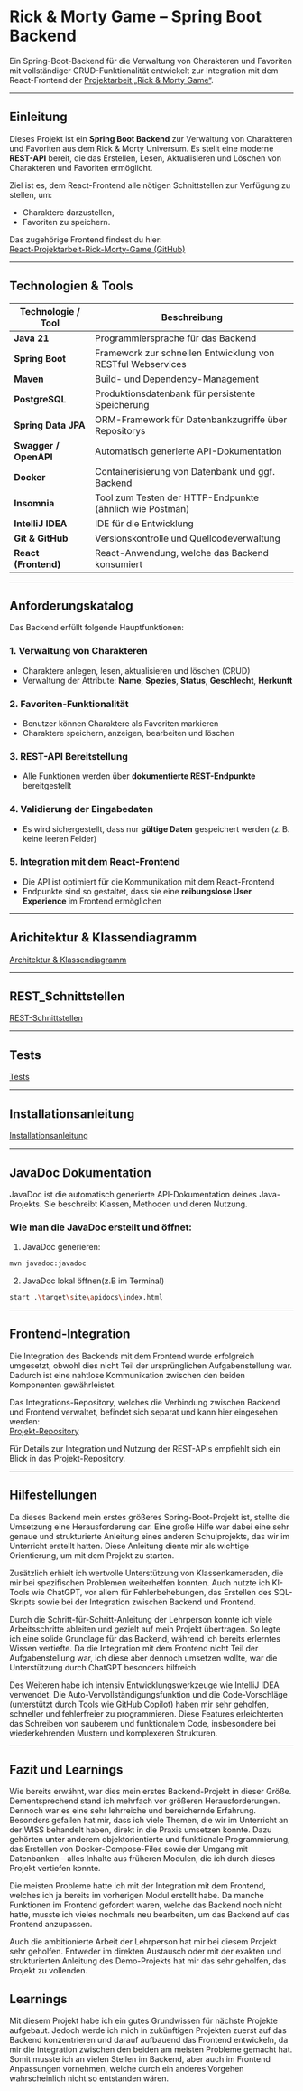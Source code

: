 # Rick & Morty Game – Spring Boot Backend

Ein Spring-Boot-Backend für die Verwaltung von Charakteren und Favoriten mit vollständiger CRUD-Funktionalität entwickelt 
zur Integration mit dem React-Frontend der [Projektarbeit „Rick & Morty Game“](https://github.com/ImeschNico/React-Projektarbeit-Rick-Morty-Game).

---

## Einleitung

Dieses Projekt ist ein **Spring Boot Backend** zur Verwaltung von Charakteren und Favoriten aus dem Rick & Morty Universum. 
Es stellt eine moderne **REST-API** bereit, die das Erstellen, Lesen, Aktualisieren und Löschen von Charakteren und Favoriten ermöglicht.

Ziel ist es, dem React-Frontend alle nötigen Schnittstellen zur Verfügung zu stellen, um:
- Charaktere darzustellen,
- Favoriten zu speichern.

Das zugehörige Frontend findest du hier:  
[React-Projektarbeit-Rick-Morty-Game (GitHub)](https://github.com/ImeschNico/React-Projektarbeit-Rick-Morty-Game)

---

## Technologien & Tools

| Technologie / Tool | Beschreibung |
|--------------------|--------------|
| **Java 21** | Programmiersprache für das Backend |
| **Spring Boot** | Framework zur schnellen Entwicklung von RESTful Webservices |
| **Maven** | Build- und Dependency-Management |
| **PostgreSQL** | Produktionsdatenbank für persistente Speicherung |
| **Spring Data JPA** | ORM-Framework für Datenbankzugriffe über Repositorys |
| **Swagger / OpenAPI** | Automatisch generierte API-Dokumentation |
| **Docker** | Containerisierung von Datenbank und ggf. Backend |
| **Insomnia** | Tool zum Testen der HTTP-Endpunkte (ähnlich wie Postman) |
| **IntelliJ IDEA** | IDE für die Entwicklung |
| **Git & GitHub** | Versionskontrolle und Quellcodeverwaltung |
| **React (Frontend)** | React-Anwendung, welche das Backend konsumiert |

---

## Anforderungskatalog

Das Backend erfüllt folgende Hauptfunktionen:

### 1. Verwaltung von Charakteren
- Charaktere anlegen, lesen, aktualisieren und löschen (CRUD)
- Verwaltung der Attribute: **Name**, **Spezies**, **Status**, **Geschlecht**, **Herkunft**

### 2. Favoriten-Funktionalität
- Benutzer können Charaktere als Favoriten markieren
- Charaktere speichern, anzeigen, bearbeiten und löschen

### 3. REST-API Bereitstellung
- Alle Funktionen werden über **dokumentierte REST-Endpunkte** bereitgestellt

### 4. Validierung der Eingabedaten
- Es wird sichergestellt, dass nur **gültige Daten** gespeichert werden (z. B. keine leeren Felder)

### 5. Integration mit dem React-Frontend
- Die API ist optimiert für die Kommunikation mit dem React-Frontend
- Endpunkte sind so gestaltet, dass sie eine **reibungslose User Experience** im Frontend ermöglichen

---

## Arichitektur & Klassendiagramm
[Architektur & Klassendiagramm](m295-backend/docs/Architektur+Klassendiagramm.md)

---

## REST_Schnittstellen
[REST-Schnittstellen](docs/REST-Schnittstellen.md)

---

## Tests
[Tests](docs/Tests.md)

---

## Installationsanleitung
[Installationsanleitung](docs/Installationsanleitung.md) 

---

## JavaDoc Dokumentation

JavaDoc ist die automatisch generierte API-Dokumentation deines Java-Projekts. Sie beschreibt Klassen, Methoden und deren Nutzung.

### Wie man die JavaDoc erstellt und öffnet:

1. JavaDoc generieren:
```bash
mvn javadoc:javadoc
```

2. JavaDoc lokal öffnen(z.B im Terminal)
```bash
start .\target\site\apidocs\index.html
```

---

## Frontend-Integration

Die Integration des Backends mit dem Frontend wurde erfolgreich umgesetzt, obwohl dies nicht Teil der ursprünglichen Aufgabenstellung war. Dadurch ist eine nahtlose Kommunikation zwischen den beiden Komponenten gewährleistet.

Das Integrations-Repository, welches die Verbindung zwischen Backend und Frontend verwaltet, befindet sich separat und kann hier eingesehen werden:  
[Projekt-Repository](https://github.com/ImeschNico/Rick-Morty-Projekt-Komplett)

Für Details zur Integration und Nutzung der REST-APIs empfiehlt sich ein Blick in das Projekt-Repository.

---

## Hilfestellungen

Da dieses Backend mein erstes größeres Spring-Boot-Projekt ist, stellte die Umsetzung eine Herausforderung dar. Eine große Hilfe war dabei eine sehr genaue und strukturierte Anleitung eines anderen Schulprojekts, das wir im Unterricht erstellt hatten. Diese Anleitung diente mir als wichtige Orientierung, um mit dem Projekt zu starten.

Zusätzlich erhielt ich wertvolle Unterstützung von Klassenkameraden, die mir bei spezifischen Problemen weiterhelfen konnten. Auch nutzte ich KI-Tools wie ChatGPT, vor allem für Fehlerbehebungen, das Erstellen des SQL-Skripts sowie bei der Integration zwischen Backend und Frontend.

Durch die Schritt-für-Schritt-Anleitung der Lehrperson konnte ich viele Arbeitsschritte ableiten und gezielt auf mein Projekt übertragen. So legte ich eine solide Grundlage für das Backend, während ich bereits erlerntes Wissen vertiefte. Da die Integration mit dem Frontend nicht Teil der Aufgabenstellung war, ich diese aber dennoch umsetzen wollte, war die Unterstützung durch ChatGPT besonders hilfreich.

Des Weiteren habe ich intensiv Entwicklungswerkzeuge wie IntelliJ IDEA verwendet. Die Auto-Vervollständigungsfunktion und die Code-Vorschläge (unterstützt durch Tools wie GitHub Copilot) haben mir sehr geholfen, schneller und fehlerfreier zu programmieren. Diese Features erleichterten das Schreiben von sauberem und funktionalem Code, insbesondere bei wiederkehrenden Mustern und komplexeren Strukturen.

---

## Fazit und Learnings

Wie bereits erwähnt, war dies mein erstes Backend-Projekt in dieser Größe. Dementsprechend stand ich mehrfach vor größeren Herausforderungen. Dennoch war es eine sehr lehrreiche und bereichernde Erfahrung. Besonders gefallen hat mir, dass ich viele Themen, die wir im Unterricht an der WISS behandelt haben, direkt in die Praxis umsetzen konnte. Dazu gehörten unter anderem objektorientierte und funktionale Programmierung, das Erstellen von Docker-Compose-Files sowie der Umgang mit Datenbanken – alles Inhalte aus früheren Modulen, die ich durch dieses Projekt vertiefen konnte.

Die meisten Probleme hatte ich mit der Integration mit dem Frontend, welches ich ja bereits im vorherigen Modul erstellt habe. Da manche Funktionen im Frontend gefordert waren, welche das Backend noch nicht hatte, musste ich vieles nochmals neu bearbeiten, um das Backend auf das Frontend anzupassen.

Auch die ambitionierte Arbeit der Lehrperson hat mir bei diesem Projekt sehr geholfen. Entweder im direkten Austausch oder mit der exakten und strukturierten Anleitung des Demo-Projekts hat mir das sehr geholfen, das Projekt zu vollenden.

## Learnings

Mit diesem Projekt habe ich ein gutes Grundwissen für nächste Projekte aufgebaut. Jedoch werde ich mich in zukünftigen Projekten zuerst auf das Backend konzentrieren und darauf aufbauend das Frontend entwickeln, da mir die Integration zwischen den beiden am meisten Probleme gemacht hat. Somit musste ich an vielen Stellen im Backend, aber auch im Frontend Anpassungen vornehmen, welche durch ein anderes Vorgehen wahrscheinlich nicht so entstanden wären.
